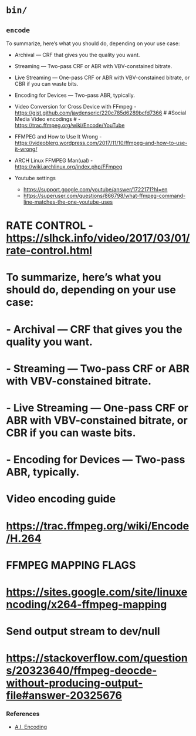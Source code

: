 # `bin/`


## `encode`


  To summarize, here’s what you should do, depending on your use case:

  - Archival — CRF that gives you the quality you want.
  - Streaming — Two-pass CRF or ABR with VBV-constained bitrate.
  - Live Streaming — One-pass CRF or ABR with VBV-constained bitrate, or CBR if you can waste bits.
  - Encoding for Devices — Two-pass ABR, typically.

  - Video Conversion for Cross Device with FFmpeg - https://gist.github.com/jaydenseric/220c785d6289bcfd7366 # #Social Media Video encodings # - https://trac.ffmpeg.org/wiki/Encode/YouTube
  - FFMPEG and How to Use It Wrong - https://videoblerg.wordpress.com/2017/11/10/ffmpeg-and-how-to-use-it-wrong/
  - ARCH Linux FFMPEG Man(ual) - https://wiki.archlinux.org/index.php/FFmpeg

  - Youtube settings
    - https://support.google.com/youtube/answer/1722171?hl=en
    - https://superuser.com/questions/866798/what-ffmpeg-command-line-matches-the-one-youtube-uses

# RATE CONTROL - https://slhck.info/video/2017/03/01/rate-control.html
# To summarize, here’s what you should do, depending on your use case:

# - Archival — CRF that gives you the quality you want.
# - Streaming — Two-pass CRF or ABR with VBV-constained bitrate.
# - Live Streaming — One-pass CRF or ABR with VBV-constained bitrate, or CBR if you can waste bits.
# - Encoding for Devices — Two-pass ABR, typically.

# Video encoding guide
# https://trac.ffmpeg.org/wiki/Encode/H.264

# FFMPEG MAPPING FLAGS
# https://sites.google.com/site/linuxencoding/x264-ffmpeg-mapping

# Send output stream to dev/null
# https://stackoverflow.com/questions/20323640/ffmpeg-deocde-without-producing-output-file#answer-20325676

### References

  - [A.I. Encoding](https://bitmovin.com/chunk-based-3-pass-video-encoding-uses-machine-learning-deliver-unrivalled-quality/)
